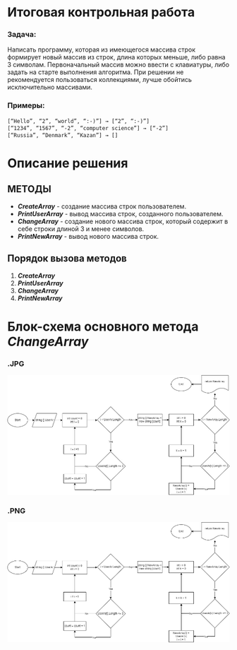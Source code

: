 # Итоговая контрольная работа
### Задача:
  Написать программу, которая из имеющегося массива строк формирует новый массив из строк, длина которых меньше, либо равна 3 символам. Первоначальный массив можно ввести с клавиатуры, либо задать на старте выполнения алгоритма. При решении не рекомендуется пользоваться коллекциями, лучше обойтись исключительно массивами.

### Примеры:
```
[“Hello”, “2”, “world”, “:-)”] → [“2”, “:-)”]
[“1234”, “1567”, “-2”, “computer science”] → [“-2”]
[“Russia”, “Denmark”, “Kazan”] → []
```

# Описание решения
## МЕТОДЫ
* _**CreateArray**_ - создание массива строк пользователем.
* _**PrintUserArray**_ - вывод массива строк, созданного пользователем.
* _**ChangeArray**_ - создание нового массива строк, который содержит в себе строки длиной 3 и менее символов.
* _**PrintNewArray**_ - вывод нового массива строк.

## Порядок вызова методов
1. _**CreateArray**_
2. _**PrintUserArray**_
3. _**ChangeArray**_
4. _**PrintNewArray**_

# Блок-схема основного метода _**ChangeArray**_
### .JPG
![Блок-схема jpg](Pic1.jpg)
### .PNG
![Блок-схема png](Pic2.png)
